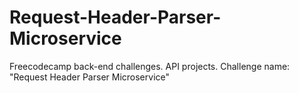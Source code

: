 # Request-Header-Parser-Microservice
Freecodecamp back-end challenges. API projects. Challenge name: "Request Header Parser Microservice"
